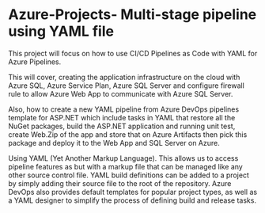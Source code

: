 # Azure-Projects- Multi-stage pipeline using YAML file

This project will focus on how to use CI/CD Pipelines as Code with YAML for Azure Pipelines. 

This will cover, creating the application infrastructure on the cloud with Azure SQL, Azure Service Plan, Azure SQL Server and configure firewall rule to allow Azure Web App to communicate with Azure SQL Server.

Also, how to create a new YAML pipeline from Azure DevOps pipelines template for ASP.NET which include tasks in YAML that restore all the NuGet packages, build the ASP.NET application and running unit test, create Web.Zip of the app and store that on Azure Artifacts then pick this package and deploy it to the Web App and SQL Server on Azure.

Using YAML (Yet Another Markup Language). This allows us to access pipeline features as but with a markup file that can be managed like any other source control file. YAML build definitions can be added to a project by simply adding their source file to the root of the repository. Azure DevOps also provides default templates for popular project types, as well as a YAML designer to simplify the process of defining build and release tasks.
